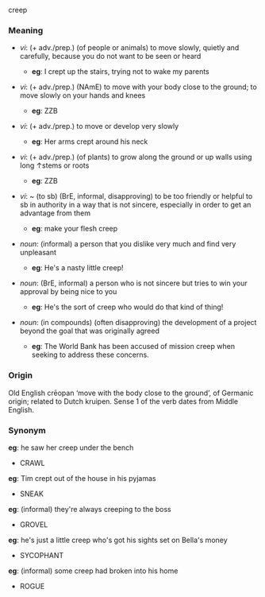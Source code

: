 creep
### Meaning
+ _vi_: (+ adv./prep.) (of people or animals) to move slowly, quietly and carefully, because you do not want to be seen or heard
	+ __eg__: I crept up the stairs, trying not to wake my parents
+ _vi_: (+ adv./prep.) (NAmE) to move with your body close to the ground; to move slowly on your hands and knees
	+ __eg__: ZZB
+ _vi_: (+ adv./prep.) to move or develop very slowly
	+ __eg__: Her arms crept around his neck
+ _vi_: (+ adv./prep.) (of plants) to grow along the ground or up walls using long ↑stems or roots
	+ __eg__: ZZB
+ _vi_: ~ (to sb) (BrE, informal, disapproving) to be too friendly or helpful to sb in authority in a way that is not sincere, especially in order to get an advantage from them
	+ __eg__: make your flesh creep

+ _noun_: (informal) a person that you dislike very much and find very unpleasant
    + __eg__: He's a nasty little creep!
+ _noun_: (BrE, informal) a person who is not sincere but tries to win your approval by being nice to you
    + __eg__: He's the sort of creep who would do that kind of thing!
+ _noun_: (in compounds) (often disapproving) the development of a project beyond the goal that was originally agreed
    + __eg__: The World Bank has been accused of mission creep when seeking to address these concerns.

### Origin

Old English crēopan ‘move with the body close to the ground’, of Germanic origin; related to Dutch kruipen. Sense 1 of the verb dates from Middle English.

### Synonym

__eg__: he saw her creep under the bench

+ CRAWL

__eg__: Tim crept out of the house in his pyjamas

+ SNEAK

__eg__: (informal) they're always creeping to the boss

+ GROVEL

__eg__: he's just a little creep who's got his sights set on Bella's money

+ SYCOPHANT

__eg__: (informal) some creep had broken into his home

+ ROGUE


